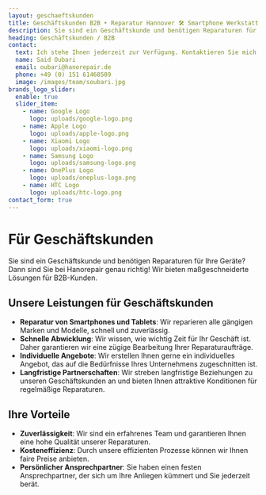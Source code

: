 ```yaml
---
layout: geschaeftskunden
title: Geschäftskunden B2B ‣ Reparatur Hannover 🛠️ Smartphone Werkstatt
description: Sie sind ein Geschäftskunde und benötigen Reparaturen für Ihre Geräte? Dann sind Sie bei Hanorepair genau richtig! Wir bieten maßgeschneiderte Lösungen für B2B-Kunden.
heading: Geschäftskunden / B2B
contact:
  text: Ich stehe Ihnen jederzeit zur Verfügung. Kontaktieren Sie mich gerne direkt per E-Mail oder Telefon.
  name: Said Oubari
  email: oubari@hanorepair.de
  phone: +49 (0) 151 61468509
  image: /images/team/soubari.jpg
brands_logo_slider:
  enable: true
  slider_item:
    - name: Google Logo
      logo: uploads/google-logo.png
    - name: Apple Logo
      logo: uploads/apple-logo.png
    - name: Xiaomi Logo
      logo: uploads/xiaomi-logo.png
    - name: Samsung Logo
      logo: uploads/samsung-logo.png
    - name: OnePlus Logo
      logo: uploads/oneplus-logo.png
    - name: HTC Logo
      logo: uploads/htc-logo.png
contact_form: true
---
```

# Für Geschäftskunden

Sie sind ein Geschäftskunde und benötigen Reparaturen für Ihre Geräte? Dann sind Sie bei Hanorepair genau richtig! Wir bieten maßgeschneiderte Lösungen für B2B-Kunden.

## Unsere Leistungen für Geschäftskunden
- **Reparatur von Smartphones und Tablets**: Wir reparieren alle gängigen Marken und Modelle, schnell und zuverlässig.
- **Schnelle Abwicklung**: Wir wissen, wie wichtig Zeit für Ihr Geschäft ist. Daher garantieren wir eine zügige Bearbeitung Ihrer Reparaturaufträge.
- **Individuelle Angebote**: Wir erstellen Ihnen gerne ein individuelles Angebot, das auf die Bedürfnisse Ihres Unternehmens zugeschnitten ist.
- **Langfristige Partnerschaften**: Wir streben langfristige Beziehungen zu unseren Geschäftskunden an und bieten Ihnen attraktive Konditionen für regelmäßige Reparaturen.

## Ihre Vorteile
- **Zuverlässigkeit**: Wir sind ein erfahrenes Team und garantieren Ihnen eine hohe Qualität unserer Reparaturen.
- **Kosteneffizienz**: Durch unsere effizienten Prozesse können wir Ihnen faire Preise anbieten.
- **Persönlicher Ansprechpartner**: Sie haben einen festen Ansprechpartner, der sich um Ihre Anliegen kümmert und Sie jederzeit berät.